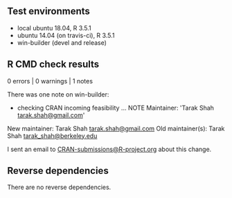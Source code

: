 ## Test environments
* local ubuntu 18.04, R 3.5.1
* ubuntu 14.04 (on travis-ci), R 3.5.1
* win-builder (devel and release)

## R CMD check results

0 errors | 0 warnings | 1 notes

There was one note on win-builder: 

* checking CRAN incoming feasibility ... NOTE
Maintainer: 'Tarak Shah <tarak.shah@gmail.com>'

New maintainer:
  Tarak Shah <tarak.shah@gmail.com>
Old maintainer(s):
  Tarak Shah <tarak_shah@berkeley.edu>

I sent an email to CRAN-submissions@R-project.org about this change.

## Reverse dependencies

There are no reverse dependencies.
